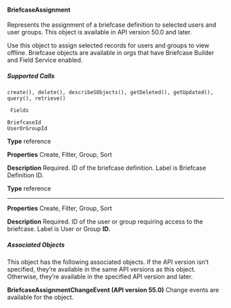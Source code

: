 #### BriefcaseAssignment

Represents the assignment of a briefcase definition to selected users and user groups. This object is available in API version 50.0 and
later.

Use this object to assign selected records for users and groups to view offline. Briefcase objects are available in orgs that have Briefcase
Builder and Field Service enabled.

##### Supported Calls
```
create(), delete(), describeSObjects(), getDeleted(), getUpdated(), query(), retrieve()

 Fields

```
```
BriefcaseId
UserOrGroupId

```

**Type**
reference

**Properties**
Create, Filter, Group, Sort

**Description**
Required. ID of the briefcase definition. Label is Briefcase Definition ID.

**Type**
reference


-----

**Properties**
Create, Filter, Group, Sort

**Description**
Required. ID of the user or group requiring access to the briefcase. Label is User or Group
**ID.**

##### Associated Objects

This object has the following associated objects. If the API version isn’t specified, they’re available in the same API versions as this object.
Otherwise, they’re available in the specified API version and later.

**BriefcaseAssignmentChangeEvent (API version 55.0)**
Change events are available for the object.
